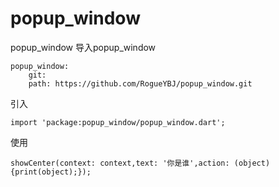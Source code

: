# popup_window
popup_window
导入popup_window
```
popup_window: 
    git: 
	path: https://github.com/RogueYBJ/popup_window.git 
```
引入
```
import 'package:popup_window/popup_window.dart';
```
使用
```
showCenter(context: context,text: '你是谁',action: (object){print(object);});
```


